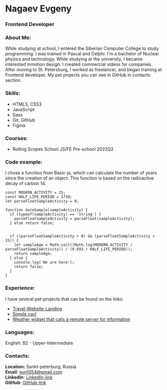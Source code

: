 # Nagaev Evgeny 
### Frontend Developer

### About Me:  
While studying at school, I entered the Siberian Computer College to study programming. I was trained in Pascal and Delphi. I'm a bachelor of Nuclear physics and technology. While studying at the university, I became interested inmotion design. I created commercial videos for companies. After moving to St. Petersburg, I worked as freelancer, and began training at Frontend developer. My pet projects you can see in GitHub in contacts section.

### Skills:
* HTML5, CSS3
* JavaScript
* Sass
* Git, GitHub
* Figma

### Courses:
* Rolling Scopes School JS/FE Pre-school 2022Q2

### Code example:
I chose a function from Basic-js, which can calculate the number of years since the creation of an object. This function is based on the radioactive decay of carbon 14.
```
const MODERN_ACTIVITY = 15;
const HALF_LIFE_PERIOD = 5730;
let parseFloatSampleActivity = 0;

function dateSample(sampleActivity) {
  if (typeof(sampleActivity) == 'string') {
    parseFloatSampleActivity = parseFloat(sampleActivity);
  } else return false;


  if ((parseFloatSampleActivity > 0) && (parseFloatSampleActivity < 15)) {
    let sampleAge = Math.ceil((Math.log(MODERN_ACTIVITY / parseFloatSampleActivity)) / (0.693 / HALF_LIFE_PERIOD));
    return sampleAge;
  } else {
    console.log('We are here');
    return false;
  }
}
```
### Experience:
I have several pet-projects that can be found on the links:  
* [Travel-Website-Landing](https://evn1054.github.io/travel-website-landing/)
* [Simple cacl](https://evn1054.github.io/Calc/index.html)
* [Weather widget that calls a remote server for information](https://evn1054.github.io/WeatherFCC/2022_04_22_Weather_prj/index.html)

### Languages:
English: B2 - Upper-Intermediate

### Contacts:
**Location:** Sankt-peterburg, Russia  
**Email:** evn1054@gmail.com  
**LinkedIn:** [LinkedIn-link](https://linkedin.com/in/evgeny-nagaev-40aa30163)  
**GitHub:** [GitHub-link](https://github.com/evn1054) 
